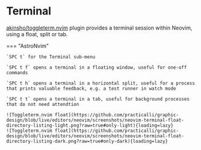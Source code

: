 # Terminal

[akinsho/toggleterm.nvim](https://github.com/akinsho/toggleterm.nvim) plugin provides a terminal session within Neovim, using a float, split or tab.

=== "AstroNvim"

    `SPC t` for the Terminal sub-menu 

    `SPC t f` opens a terminal in a floating window, useful for one-off commands

    `SPC t h` opens a terminal in a horizontal split, useful for a process that prints valuable feedback, e.g. a test runner in watch mode

    `SPC t t` opens a terminal in a tab, useful for background processes that do not need attendtion 
    
    ![Toggleterm.nvim float](https://github.com/practicalli/graphic-design/blob/live/editors/neovim/screenshots/neovim-terminal-float-directory-listing-light.png?raw=true#only-light){loading=lazy}
    ![Toggleterm.nvim float](https://github.com/practicalli/graphic-design/blob/live/editors/neovim/screenshots/neovim-terminal-float-directory-listing-dark.png?raw=true#only-dark){loading=lazy}
